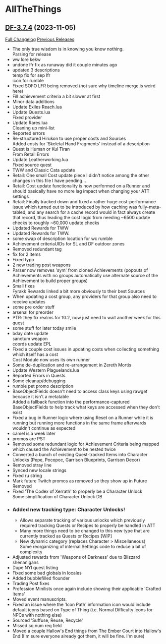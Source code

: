 # AllTheThings

## [DF-3.7.4](https://github.com/DFortun81/AllTheThings/tree/DF-3.7.4) (2023-11-05)
[Full Changelog](https://github.com/DFortun81/AllTheThings/compare/DF-3.7.3...DF-3.7.4) [Previous Releases](https://github.com/DFortun81/AllTheThings/releases)

- The only true wisdom is in knowing you know nothing.  
    Parsing for release  
- ww lore kekw  
- undone lfr fix as runaway did it couple minutes ago  
- updated 3 descriptions  
    temp fix for sep lfr  
    icon for rumble  
- Fixed SOFO LFR being removed (not sure why timeline merge is weird here)  
- Fill achievement criteria a bit slower at first  
- Minor data additions  
- Update Exiles Reach.lua  
- Update Quests.lua  
    Fixed provider  
- Update Rares.lua  
    Cleaning up mini-list  
- Reported errors  
- Re-structured Hirukon to use proper costs and Sources  
    Added costs for 'Skeletal Hand Fragments' instead of a description  
- Quest is Human or Kul Tiran  
    From Retail Errors  
- Update Leatherworking.lua  
    Fixed source quest  
- TWW and Classic Cata update  
- Retail: One small Cost update piece I didn't notice among the other changes in this file I have pending...  
- Retail: Cost update functionality is now performed on a Runner and should basically have no more lag impact when changing your ATT settings  
- Retail: Finally tracked down and fixed a rather huge cost-performance issue which turned out to be introduced by how caching was fully-meta-tabled, and any search for a cache record would in fact always create that record, thus leading the cost logic from needing ~6500 update checks to roughly ~60,000 update checks  
- Updated Rewards for TWW  
- Updated Rewards for TWW.  
- some swap of description location for wc rumble  
- Achievement criteriaUIDs for SL and DF outdoor zones  
- Removed redundant tag  
- fix for 2 items  
- Fixed typo  
- 2 new trading post weapons  
- Parser now removes 'sym' from cloned Achievements (popouts of Achievements with no groups automatically use alternate source of the Achievement to build proper groups)  
- Small fixes  
    Fyrakk Rewards linked a bit more obviously to their best Sources  
- When updating a cost group, any providers for that group also need to receive updates  
- some pre order stuff  
- arsenal for preorder  
- PTR: they fix realms for 10.2, now just need to wait another week for this quest  
- some stuff for later today smile  
- bday date update  
    sanctum weapon  
    coords update EPL  
- Fixed a couple cost issues in updating costs when collecting something which itself has a cost  
    Cost Module now uses its own runner  
- Some de-duplication and re-arrangement in Zereth Mortis  
- Update Western Plaguelands.lua  
- Reported Errors in Quests  
- Some cleanup/debugging  
- rumble pet promo description  
- BaseObjectFields doesn't need to access class keys using rawget because it isn't a metatable  
    Added a fallback function into the performance-captured BaseObjectFields to help track what keys are accessed when they don't exist  
- Fixed a bug in Runner logic where using Reset on a Runner while it is running but running more functions in the same frame afterwards wouldn't continue as expected  
- camel is a week later  
- promos are PST  
- Removed some redundant logic for Achievement Criteria being mapped which caused the Achievement to be nested twice  
- Converted a bunch of existing Quest-tracked Items into Character Unlocks (Pepe, Pocopoc, Garrison Blueprints, Garrison Decor)  
- Removed stray line  
- Synced new locale strings  
- Fixed ru string  
- Mark future Twitch promos as removed so they show up in Future Removed  
- Fixed 'The Codex of Xerrath' to properly be a Character Unlock  
    Some simplification of Character Unlock DB  
- ### Added new tracking type: Character Unlocks!  
    * Allows separate tracking of various unlocks which previously required tracking Quests or Recipes to properly be handled in ATT  
    * Many more things need to be changed to this new type that are currently tracked as Quests or Recipes [WIP]  
    * New dynamic category (replaces Character > Miscellaneous)  
    Some reorganizing of internal Settings code to reduce a bit of complexity  
- Adjusted rewards from 'Weapons of Darkness' due to Blizzard shenanigans  
- Dupe NYI quest listing  
- Fixed some bad globals in locales  
- Added bubblefilled flounder  
- Trading Post fixes  
- Profession Minilists once again include showing their applicable 'Crafted Items'  
- Moved event manuscripts.  
- Fixed an issue where the 'Icon Path' information icon would include default icons based on Type of Thing (i.e. Normal Difficulty icons for NPCs with nothing else)  
- Sourced 'Suffuse, Reuse, Recycle'  
- Missed sq num req field  
- Moved a couple Hallow's End things from The Ember Court into Hallow's End (I'm sure everyone already got them, it will be fine. I'm sure)  
